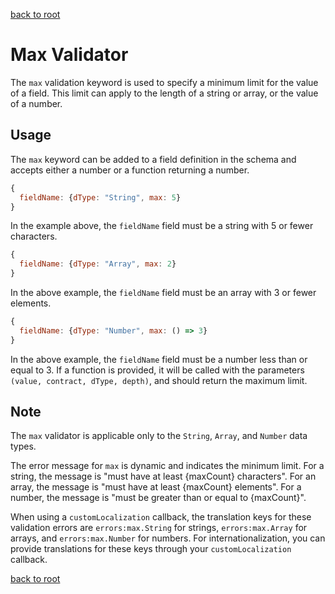 [back to root](../../README.md#Documentation)

# Max Validator

The `max` validation keyword is used to specify a minimum limit for the value of a field. This limit can apply to the length of a string or array, or the value of a number.

## Usage

The `max` keyword can be added to a field definition in the schema and accepts either a number or a function returning a number.

```javascript
{
  fieldName: {dType: "String", max: 5}
}
```

In the example above, the `fieldName` field must be a string with 5 or fewer characters.

```javascript
{
  fieldName: {dType: "Array", max: 2}
}
```

In the above example, the `fieldName` field must be an array with 3 or fewer elements.

```javascript
{
  fieldName: {dType: "Number", max: () => 3}
}
```

In the above example, the `fieldName` field must be a number less than or equal to 3. If a function is provided, it will be called with the parameters `(value, contract, dType, depth)`, and should return the maximum limit.

## Note

The `max` validator is applicable only to the `String`, `Array`, and `Number` data types.

The error message for `max` is dynamic and indicates the minimum limit. For a string, the message is "must have at least {maxCount} characters". For an array, the message is "must have at least {maxCount} elements". For a number, the message is "must be greater than or equal to {maxCount}".

When using a `customLocalization` callback, the translation keys for these validation errors are `errors:max.String` for strings, `errors:max.Array` for arrays, and `errors:max.Number` for numbers. For internationalization, you can provide translations for these keys through your `customLocalization` callback.

[back to root](../../README.md#Documentation)
